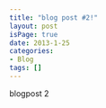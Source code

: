 ```yaml
---
title: "blog post #2!"
layout: post
isPage: true
date: 2013-1-25
categories:
- Blog
tags: []
---
```


blogpost 2


